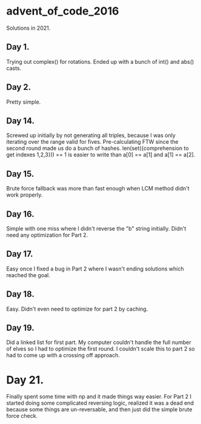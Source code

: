 # advent_of_code_2016

Solutions in 2021.

## Day 1.
Trying out complex() for rotations. Ended up with a bunch of int() and abs() casts.

## Day 2.
Pretty simple.

## Day 14.
Screwed up initially by not generating all triples, because I was only iterating over the range valid for fives.
Pre-calculating FTW since the second round made us do a bunch of hashes.
len(set({comprehension to get indexes 1,2,3})) == 1 is easier to write than a[0] == a[1] and a[1] == a[2].

## Day 15.
Brute force fallback was more than fast enough when LCM method didn't work properly.

## Day 16.
Simple with one miss where I didn't reverse the "b" string initially.
Didn't need any optimization for Part 2.

## Day 17.
Easy once I fixed a bug in Part 2 where I wasn't ending solutions which reached the goal.

## Day 18.
Easy. Didn't even need to optimize for part 2 by caching.

## Day 19.
Did a linked list for first part. My computer couldn't handle the full number of elves so I had to optimize the first round. I couldn't scale this to part 2 so had to come up with a crossing off approach.

# Day 21.
Finally spent some time with np and it made things way easier. For Part 2 I started doing some complicated reversing logic, realized it was a dead end because some things are un-reversable, and then just did the simple brute force check. 